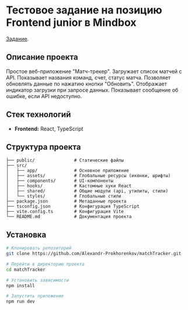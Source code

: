 # Тестовое задание на позицию Frontend junior в Mindbox

 [Задание](https://docs.google.com/document/d/1TO9k9aKPClI5ms2vJmCeChIgXLTpMF0C9fs4kZa9bQk/edit?tab=t.0).

## Описание проекта

Простое веб-приложение "Матч-трекер". 
Загружает список матчей с API.
Показывает названия команд, счет, статус матча.
Позволяет обновлять данные по нажатию кнопки "Обновить".
Отображает индикатор загрузки при запросе данных.
Показывает сообщение об ошибке, если API недоступно.

## Стек технологий

- **Frontend:** React, TypeScript

## Структура проекта
```
├── public/               # Статические файлы  
├── src/  
│   ├── app/              # Основное приложение  
│   ├── assets/           # Глобальные ресурсы (иконки, шрифты)  
│   ├── components/       # UI-компоненты  
│   ├── hooks/            # Кастомные хуки React  
│   ├── shared/           # Общие модули (api, утилиты, стили)  
│   └── styles/           # Глобальные стили  
├── package.json          # Метаданные проекта  
├── tsconfig.json         # Конфигурация TypeScript  
├── vite.config.ts        # Конфигурация Vite  
└── README.md             # Документация проекта  
```

## Установка

```bash
# Клонировать репозиторий
git clone https://github.com/Alexandr-Prokhorenkov/matchTracker.git

# Перейти в директорию проекта
cd matchTracker

# Установить зависимости
npm install

# Запустить приложение
npm run dev
```
